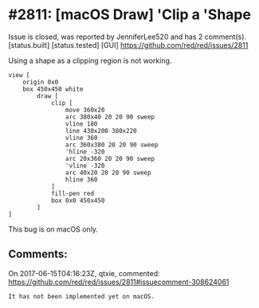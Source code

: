 
#2811: [macOS Draw] 'Clip a 'Shape
================================================================================
Issue is closed, was reported by JenniferLee520 and has 2 comment(s).
[status.built] [status.tested] [GUI]
<https://github.com/red/red/issues/2811>

Using a shape as a clipping region is not working.
```Red
view [
    origin 0x0
    box 450x450 white
        draw [
            clip [
                move 360x20
                arc 380x40 20 20 90 sweep
                vline 180 
                line 430x200 380x220 
                vline 360 
                arc 360x380 20 20 90 sweep
                'hline -320 
                arc 20x360 20 20 90 sweep 
                'vline -320 
                arc 40x20 20 20 90 sweep 
                hline 360 
            ]
            fill-pen red
            box 0x0 450x450
        ]
]
```
This bug is on macOS only.


Comments:
--------------------------------------------------------------------------------

On 2017-06-15T04:16:23Z, qtxie, commented:
<https://github.com/red/red/issues/2811#issuecomment-308624061>

    It has not been implemented yet on macOS.

